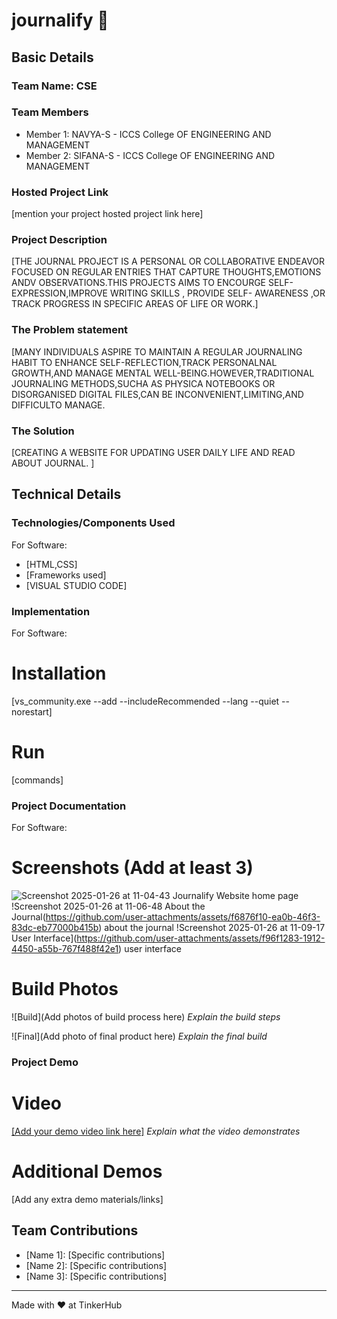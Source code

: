 # journalify 🎯


## Basic Details
### Team Name: CSE


### Team Members
- Member 1: NAVYA-S - ICCS College OF ENGINEERING AND MANAGEMENT
- Member 2: SIFANA-S - ICCS College OF ENGINEERING AND MANAGEMENT


### Hosted Project Link
[mention your project hosted project link here]

### Project Description
[THE JOURNAL PROJECT IS A PERSONAL OR COLLABORATIVE ENDEAVOR FOCUSED ON REGULAR ENTRIES THAT CAPTURE THOUGHTS,EMOTIONS ANDV OBSERVATIONS.THIS PROJECTS AIMS TO ENCOURGE SELF-EXPRESSION,IMPROVE WRITING SKILLS , PROVIDE SELF- AWARENESS ,OR TRACK PROGRESS IN SPECIFIC AREAS OF LIFE OR WORK.]

### The Problem statement
[MANY INDIVIDUALS ASPIRE TO MAINTAIN A REGULAR JOURNALING HABIT TO ENHANCE SELF-REFLECTION,TRACK PERSONALNAL GROWTH,AND MANAGE MENTAL WELL-BEING.HOWEVER,TRADITIONAL JOURNALING METHODS,SUCHA AS PHYSICA NOTEBOOKS OR DISORGANISED DIGITAL FILES,CAN BE INCONVENIENT,LIMITING,AND DIFFICULTO MANAGE.

### The Solution
[CREATING A WEBSITE FOR UPDATING USER DAILY LIFE AND READ ABOUT JOURNAL. ]

## Technical Details
### Technologies/Components Used
For Software:
- [HTML,CSS]
- [Frameworks used]
- [VISUAL STUDIO CODE]



### Implementation
For Software:
# Installation
[vs_community.exe --add <WorkloadID> --includeRecommended --lang <LanguageID> --quiet --norestart]


# Run
[commands]

### Project Documentation
For Software:

# Screenshots (Add at least 3)
![Screenshot 2025-01-26 at 11-04-43 Journalify Website](https://github.com/user-attachments/assets/96fafb44-4aa6-480b-ae8c-0c1b1033b597)
home page
!Screenshot  2025-01-26 at 11-06-48 About the Journal(https://github.com/user-attachments/assets/f6876f10-ea0b-46f3-83dc-eb77000b415b)
about the journal
!Screenshot 2025-01-26 at 11-09-17 User Interface](https://github.com/user-attachments/assets/f96f1283-1912-4450-a55b-767f488f42e1)
user interface
# Build Photos




![Build](Add photos of build process here)
*Explain the build steps*

![Final](Add photo of final product here)
*Explain the final build*

### Project Demo
# Video
[[Add your demo video link here]](https://drive.google.com/file/d/1ABCwHaTIanbBV7v9Y4wIw0-waYFxIjwi/view?usp=drive_link)
*Explain what the video demonstrates*

# Additional Demos
[Add any extra demo materials/links]

## Team Contributions
- [Name 1]: [Specific contributions]
- [Name 2]: [Specific contributions]
- [Name 3]: [Specific contributions]

---
Made with ❤️ at TinkerHub
